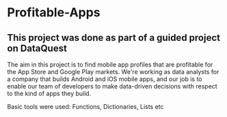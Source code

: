 # Profitable-Apps

## This project was done as part of a guided project on DataQuest

The aim in this project is to find mobile app profiles that are profitable for the App Store and Google Play markets. We're working as data analysts for a company that builds Android and iOS mobile apps, and our job is to enable our team of developers to make data-driven decisions with respect to the kind of apps they build.

Basic tools were used: Functions, Dictionaries, Lists etc
